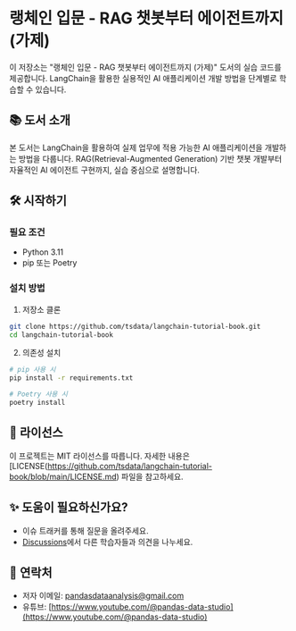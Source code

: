 # 랭체인 입문 - RAG 챗봇부터 에이전트까지 (가제)

이 저장소는 "랭체인 입문 - RAG 챗봇부터 에이전트까지 (가제)" 도서의 실습 코드를 제공합니다. LangChain을 활용한 실용적인 AI 애플리케이션 개발 방법을 단계별로 학습할 수 있습니다.

## 📚 도서 소개

본 도서는 LangChain을 활용하여 실제 업무에 적용 가능한 AI 애플리케이션을 개발하는 방법을 다룹니다. RAG(Retrieval-Augmented Generation) 기반 챗봇 개발부터 자율적인 AI 에이전트 구현까지, 실습 중심으로 설명합니다.

## 🛠️ 시작하기

### 필요 조건
- Python 3.11
- pip 또는 Poetry

### 설치 방법

1. 저장소 클론
```bash
git clone https://github.com/tsdata/langchain-tutorial-book.git
cd langchain-tutorial-book
```

2. 의존성 설치
```bash
# pip 사용 시
pip install -r requirements.txt

# Poetry 사용 시
poetry install
```

## 📄 라이선스
이 프로젝트는 MIT 라이선스를 따릅니다. 자세한 내용은 [LICENSE(https://github.com/tsdata/langchain-tutorial-book/blob/main/LICENSE.md) 파일을 참고하세요.

## ✨ 도움이 필요하신가요?
- 이슈 트래커를 통해 질문을 올려주세요.
- [Discussions](https://github.com/tsdata/langchain-tutorial-book/discussions)에서 다른 학습자들과 의견을 나누세요.

## 📱 연락처
- 저자 이메일: [pandasdataanalysis@gmail.com](mailto:pandasdataanalysis@gmail.com)
- 유튜브: [https://www.youtube.com/@pandas-data-studio](https://www.youtube.com/@pandas-data-studio)


